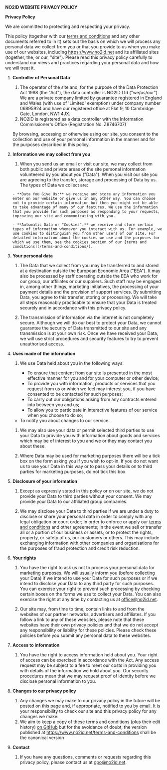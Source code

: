 **NO2ID WEBSITE PRIVACY POLICY**

**Privacy Policy**

We are committed to protecting and respecting your privacy.

This policy (together with our [terms and conditions](/terms-and-conditions/) and any other documents referred to in it) sets out the basis on which we will process any personal data we collect from you or that you provide to us when you make use of our websites, including https://www.no2id.net and its affiliated sites (together, the, or our, "site"). Please read this privacy policy carefully to understand our views and practices regarding your personal data and how we will treat it.

1. **Controller of Personal Data**

   1. The operator of the site and, for the purpose of the Data Protection Act 1998 (the "Act"), the data controller is NO2ID Ltd ("we/us/our"). We are a private company limited by guarantee registered in England and Wales (with use of 'Limited' exemption) under company number 06895924 and have our registered office at Flat 9, 10 Cambridge Gate, London, NW1 4JX. 
   1. NO2ID is registered as a data controller with the Information Commissioner's Office (Registration No. Z8746707)

   By browsing, accessing or otherwise using our site, you consent to the collection and use of your personal information in the manner and for the purposes described in this policy.

1. **Information we may collect from you**
  
     1. When you send us an email or visit our site, we may collect from both public and private areas of the site personal information volunteered by you about you ("Data"). When you visit our site you are agreeing to the transfer, storage and processing of Data by us. The types of Data we collect are:

       - **Data You Give Us:** we receive and store any information you enter on our website or give us in any other way. You can choose not to provide certain information but then you might not be able to take advantage of many of our features. We use the information that you provide for such purposes as responding to your requests, improving our site and communicating with you.

       - **Automatic Data or "Cookies":** we receive and store certain types of information whenever you interact with us. For example, we use cookies to distinguish you from other users of our site. For detailed information about the cookies we use and the purposes for which we use them, see the cookies section of our [terms and conditions](/terms-and-conditions/).

1. **Your personal data**

   1. The Data that we collect from you may be transferred to and stored at a destination outside the European Economic Area ("EEA"). It may also be processed by staff operating outside the EEA who work for our group, our affiliates or our suppliers. Such staff may be engaged in, among other things, marketing initiatives, the processing of your payment details and the provision of support services. By submitting Data, you agree to this transfer, storing or processing. We will take all steps reasonably practicable to ensure that your Data is treated securely and in accordance with this privacy policy.

   1. The transmission of information via the internet is not completely secure. Although we will do our best to protect your Data, we cannot guarantee the security of Data transmitted to our site and any transmission is at your own risk. Once we have received your Data, we will use strict procedures and security features to try to prevent unauthorised access.

1. **Uses made of the information**

   1. We use Data held about you in the following ways:

      - To ensure that content from our site is presented in the most effective manner for you and for your computer or other device;
      - To provide you with information, products or services that you request from us or which we feel may interest you, if you have consented to be contacted for such purposes;
      - To carry out our obligations arising from any contracts entered into between you and us;
      - To allow you to participate in interactive features of our service when you choose to do so;
     - To notify you about changes to our service.

   1. We may also use your data or permit selected third parties to use your Data to provide you with information about goods and services which may be of interest to you and we or they may contact you about these.

   1. Where Data may be used for marketing purposes there will be a tick box on the form asking you if you wish to opt-in. If you do not want us to use your Data in this way or to pass your details on to third parties for marketing purposes, do not tick this box.

1. **Disclosure of your information**

   1. Except as expressly stated in this policy or on our site, we do not provide your Data to third parties without your consent. We may provide your Data to our affiliated group companies.

   1. We may disclose your Data to third parties if we are under a duty to disclose or share your personal data in order to comply with any legal obligation or court order; in order to enforce or apply our [terms and conditions](/terms-and-conditions/) and other agreements; in the event we sell or transfer all or a portion of our business or assets; or to protect the rights, property, or safety of us, our customers or others. This may include exchanging information with other companies and organisations for the purposes of fraud protection and credit risk reduction.

1. **Your rights**

   1. You have the right to ask us not to process your personal data for marketing purposes. We will usually inform you (before collecting your Data) if we intend to use your Data for such purposes or if we intend to disclose your Data to any third party for such purposes. You can exercise your right to prevent such processing by checking certain boxes on the forms we use to collect your Data. You can also exercise the right at any time by contacting us at office@no2id.net.

   2. Our site may, from time to time, contain links to and from the websites of our partner networks, advertisers and affiliates. If you follow a link to any of these websites, please note that these websites have their own privacy policies and that we do not accept any responsibility or liability for these policies. Please check these policies before you submit any personal data to these websites.

1. **Access to information**

   1. You have the right to access information held about you. Your right of access can be exercised in accordance with the Act. Any access request may be subject to a fee to meet our costs in providing you with details of the information we hold about you. Our security procedures mean that we may request proof of identity before we disclose personal information to you.

1. **Changes to our privacy policy**

   1. Any changes we may make to our privacy policy in the future will be posted on this page and, if appropriate, notified to you by email. It is your responsibility to check our site and this privacy policy for any changes we make.
   2. We aim to keep a copy of these terms and conditions (plus their edit history) [on GitHub](https://github.com/no2id/meta-infra) but for the avoidance of doubt, the version published at https://www.no2id.net/terms-and-conditions shall be the canonical version


1. **Contact**

   1. If you have any questions, comments or requests regarding this privacy policy, please contact us at dpo@no2id.net.